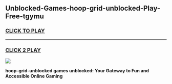 
## Unblocked-Games-hoop-grid-unblocked-Play-Free-tgymu
<h3>
<a href="https://premium76.site?title=hoop-grid-unblocked&ref=18A1">CLICK TO PLAY</a></h3>
<hr>

<h3>
<a href="https://premium76.site?title=hoop-grid-unblocked&ref=18A1">CLICK 2 PLAY</a>
  
</h3>

<a href="https://premium76.site?title=hoop-grid-unblocked&ref=18A1"><img src="https://clearcache.store/games.png"></a>


**hoop-grid-unblocked games unblocked: Your Gateway to Fun and Accessible Online Gaming**

